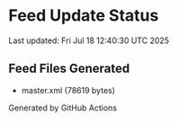 # Feed Update Status
Last updated: Fri Jul 18 12:40:30 UTC 2025

## Feed Files Generated
- master.xml (78619 bytes)

Generated by GitHub Actions
